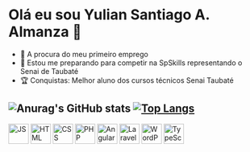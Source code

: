 # Olá eu sou Yulian Santiago A. Almanza 👋

- 🔨 A procura do meu primeiro emprego
- 🌱 Estou me preparando para competir na SpSkills representando o Senai de Taubaté
- 🏆 Conquistas: Melhor aluno dos cursos técnicos Senai Taubaté

![Anurag's GitHub stats](https://github-readme-stats.vercel.app/api?username=yuliansan&show_icons=true&theme=highcontrast&line_height=40em)
[![Top Langs](https://github-readme-stats.vercel.app/api/top-langs/?username=yuliansan&layout=demo&theme=highcontrast)](https://github.com/anuraghazra/github-readme-stats)
--
<div>
  <img src="https://cdn.jsdelivr.net/gh/devicons/devicon/icons/javascript/javascript-original.svg" width="40" alt="JS"/>
  <img src="https://cdn.jsdelivr.net/gh/devicons/devicon/icons/html5/html5-original.svg" width="40" alt="HTML"/>
  <img src="https://cdn.jsdelivr.net/gh/devicons/devicon/icons/css3/css3-original.svg" width="40" alt="CSS"/>
  <img src="https://cdn.jsdelivr.net/gh/devicons/devicon/icons/php/php-original.svg" width="40" alt="PHP"/>        
  <img src="https://cdn.jsdelivr.net/gh/devicons/devicon/icons/angularjs/angularjs-original.svg" width="40" alt="Angular"/>
  <img src="https://cdn.jsdelivr.net/gh/devicons/devicon/icons/laravel/laravel-plain-wordmark.svg" width="40" alt="Laravel"/>
  <img src="https://cdn.jsdelivr.net/gh/devicons/devicon/icons/wordpress/wordpress-plain.svg" width="40" alt="WordPress"/>
  <img src="https://cdn.jsdelivr.net/gh/devicons/devicon/icons/typescript/typescript-original.svg" width="40"/ alt="TypeScript">
</div>
<!--

